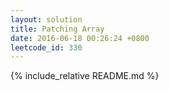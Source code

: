 ```yaml
---
layout: solution
title: Patching Array
date: 2016-06-18 00:26:24 +0800
leetcode_id: 330
---
```

{% include_relative README.md %}
